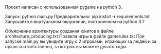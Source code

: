 Проект написан с использованием pygame на python 3.

Запуск: python main.py
Предварительно: pip install -r requirements.txt
Запускайте в виртуальном окружении, построенном на python 3.7

Объяснение архитектуры создания юнитов в файле architecture_producing.txt
Правила игры в файле gamerules.txt
При запуске main.py вы увидите игру с 2 игроками, играющих за людей и за орков соответственно, за котрых вы можете
делать ходы.

